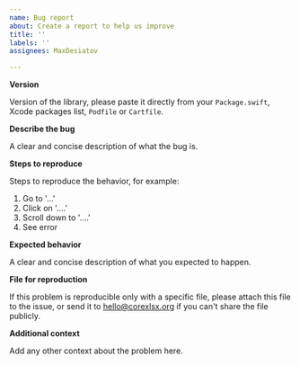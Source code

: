```yaml
---
name: Bug report
about: Create a report to help us improve
title: ''
labels: ''
assignees: MaxDesiatov

---
```


**Version**

Version of the library, please paste it directly from your `Package.swift`, Xcode packages list, `Podfile` or `Cartfile`.

**Describe the bug**

A clear and concise description of what the bug is.

**Steps to reproduce**

Steps to reproduce the behavior, for example:
1. Go to '...'
2. Click on '....'
3. Scroll down to '....'
4. See error

**Expected behavior**

A clear and concise description of what you expected to happen.

**File for reproduction**

If this problem is reproducible only with a specific file, please attach this file to the issue, or send it to hello@corexlsx.org if you can't share the file publicly.

**Additional context**

Add any other context about the problem here.
